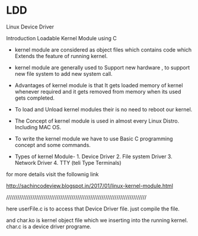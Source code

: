 # LDD
Linux Device Driver


Introduction
Loadable Kernel Module using C

- kernel module are considered as object files which contains code which Extends the feature of running kernel.
- kernel module are generally used to Support new hardware , to support new file system to add new system call.
- Advantages of kernel module is that It gets loaded memory of kernel whenever required and it gets removed from memory when its used gets completed.
- To load and Unload kernel modules their is no need to reboot our kernel.
- The Concept of kernel module is used in almost every Linux Distro. Including MAC OS.
- To write the kernel module we have to use Basic C programming concept and some commands.

- Types of kernel Module-  1. Device Driver
                                               2. File system Driver
                                               3. Network Driver
                                               4. TTY (teli Type Terminals)


for more details visit the follownig link

http://sachincodeview.blogspot.in/2017/01/linux-kernel-module.html


///////////////////////////////////////////////////////////////////////////

here   userFile.c is to access that Device Driver file.
just compile the file. 

and char.ko is kernel object file which we inserting into the running kernel.
char.c is a device driver programe.
